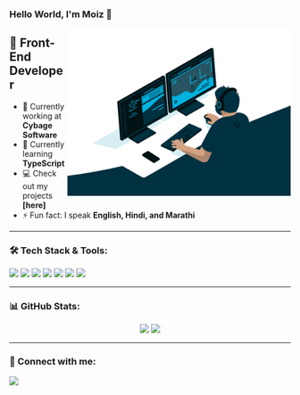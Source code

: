 ### Hello World, I'm Moiz 👋

<img align="right" alt="GIF" src="moiz-github2.gif" width="400" />

## 🚀 Front-End Developer
- 🔭 Currently working at **Cybage Software**
- 🌱 Currently learning **TypeScript**
- 💻 Check out my projects **[here]**
- ⚡ Fun fact: I speak **English, Hindi, and Marathi**

---

### 🛠️ Tech Stack & Tools:

<p>
  <img src="https://img.shields.io/badge/Code-HTML5-orange?style=for-the-badge&logo=html5&logoColor=white" />
  <img src="https://img.shields.io/badge/Code-CSS3-blue?style=for-the-badge&logo=css3&logoColor=white" />
  <img src="https://img.shields.io/badge/Code-JavaScript-yellow?style=for-the-badge&logo=javascript&logoColor=white" />
  <img src="https://img.shields.io/badge/Code-React-blue?style=for-the-badge&logo=react&logoColor=white" />
  <img src="https://img.shields.io/badge/Tools-VS%20Code-blue?style=for-the-badge&logo=visualstudiocode&logoColor=white" />
  <img src="https://img.shields.io/badge/Tools-Git-orange?style=for-the-badge&logo=git&logoColor=white" />
  <img src="https://img.shields.io/badge/Tools-GitHub-black?style=for-the-badge&logo=github&logoColor=white" />
</p>

---

### 📊 GitHub Stats:

<p align="center">
  <img src="https://github-readme-stats.vercel.app/api?username=moiezshaikh18&show_icons=true&theme=radical" width="400" />
  <img src="https://github-readme-stats.vercel.app/api/top-langs/?username=moiezshaikh18&layout=compact&theme=radical" width="400" />
</p>

---

### 🤝 Connect with me:

<p>
  <a href="[LinkedIn]" target="_blank">
    <img src="https://img.shields.io/badge/LinkedIn-Connect-blue?style=for-the-badge&logo=linkedin" />
  </a>
</p>
